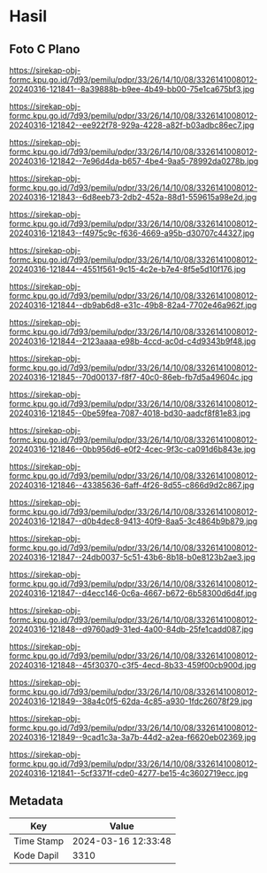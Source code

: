 # Hasil

## Foto C Plano

https://sirekap-obj-formc.kpu.go.id/7d93/pemilu/pdpr/33/26/14/10/08/3326141008012-20240316-121841--8a39888b-b9ee-4b49-bb00-75e1ca675bf3.jpg

https://sirekap-obj-formc.kpu.go.id/7d93/pemilu/pdpr/33/26/14/10/08/3326141008012-20240316-121842--ee922f78-929a-4228-a82f-b03adbc86ec7.jpg

https://sirekap-obj-formc.kpu.go.id/7d93/pemilu/pdpr/33/26/14/10/08/3326141008012-20240316-121842--7e96d4da-b657-4be4-9aa5-78992da0278b.jpg

https://sirekap-obj-formc.kpu.go.id/7d93/pemilu/pdpr/33/26/14/10/08/3326141008012-20240316-121843--6d8eeb73-2db2-452a-88d1-559615a98e2d.jpg

https://sirekap-obj-formc.kpu.go.id/7d93/pemilu/pdpr/33/26/14/10/08/3326141008012-20240316-121843--f4975c9c-f636-4669-a95b-d30707c44327.jpg

https://sirekap-obj-formc.kpu.go.id/7d93/pemilu/pdpr/33/26/14/10/08/3326141008012-20240316-121844--4551f561-9c15-4c2e-b7e4-8f5e5d10f176.jpg

https://sirekap-obj-formc.kpu.go.id/7d93/pemilu/pdpr/33/26/14/10/08/3326141008012-20240316-121844--db9ab6d8-e31c-49b8-82a4-7702e46a962f.jpg

https://sirekap-obj-formc.kpu.go.id/7d93/pemilu/pdpr/33/26/14/10/08/3326141008012-20240316-121844--2123aaaa-e98b-4ccd-ac0d-c4d9343b9f48.jpg

https://sirekap-obj-formc.kpu.go.id/7d93/pemilu/pdpr/33/26/14/10/08/3326141008012-20240316-121845--70d00137-f8f7-40c0-86eb-fb7d5a49604c.jpg

https://sirekap-obj-formc.kpu.go.id/7d93/pemilu/pdpr/33/26/14/10/08/3326141008012-20240316-121845--0be59fea-7087-4018-bd30-aadcf8f81e83.jpg

https://sirekap-obj-formc.kpu.go.id/7d93/pemilu/pdpr/33/26/14/10/08/3326141008012-20240316-121846--0bb956d6-e0f2-4cec-9f3c-ca091d6b843e.jpg

https://sirekap-obj-formc.kpu.go.id/7d93/pemilu/pdpr/33/26/14/10/08/3326141008012-20240316-121846--43385636-6aff-4f26-8d55-c866d9d2c867.jpg

https://sirekap-obj-formc.kpu.go.id/7d93/pemilu/pdpr/33/26/14/10/08/3326141008012-20240316-121847--d0b4dec8-9413-40f9-8aa5-3c4864b9b879.jpg

https://sirekap-obj-formc.kpu.go.id/7d93/pemilu/pdpr/33/26/14/10/08/3326141008012-20240316-121847--24db0037-5c51-43b6-8b18-b0e8123b2ae3.jpg

https://sirekap-obj-formc.kpu.go.id/7d93/pemilu/pdpr/33/26/14/10/08/3326141008012-20240316-121847--d4ecc146-0c6a-4667-b672-6b58300d6d4f.jpg

https://sirekap-obj-formc.kpu.go.id/7d93/pemilu/pdpr/33/26/14/10/08/3326141008012-20240316-121848--d9760ad9-31ed-4a00-84db-25fe1cadd087.jpg

https://sirekap-obj-formc.kpu.go.id/7d93/pemilu/pdpr/33/26/14/10/08/3326141008012-20240316-121848--45f30370-c3f5-4ecd-8b33-459f00cb900d.jpg

https://sirekap-obj-formc.kpu.go.id/7d93/pemilu/pdpr/33/26/14/10/08/3326141008012-20240316-121849--38a4c0f5-62da-4c85-a930-1fdc26078f29.jpg

https://sirekap-obj-formc.kpu.go.id/7d93/pemilu/pdpr/33/26/14/10/08/3326141008012-20240316-121849--9cad1c3a-3a7b-44d2-a2ea-f6620eb02369.jpg

https://sirekap-obj-formc.kpu.go.id/7d93/pemilu/pdpr/33/26/14/10/08/3326141008012-20240316-121841--5cf3371f-cde0-4277-be15-4c3602719ecc.jpg


## Metadata

| Key        | Value               |
| ---------- | ------------------- |
| Time Stamp | 2024-03-16 12:33:48 |
| Kode Dapil | 3310                |



